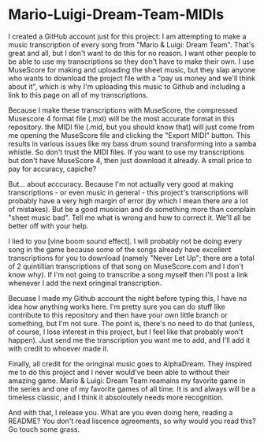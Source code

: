 # Mario-Luigi-Dream-Team-MIDIs

I created a GitHub account just for this project:
I am attempting to make a music transcription of every song from "Mario & Luigi: Dream Team".
That's great and all, but I don't want to do this for no reason. I want other people to be 
able to use my transcriptions so they don't have to make their own. I use MuseScore for making 
and uploading the sheet music, but they slap anyone who wants to download the project file 
with a "pay us money and we'll think about it", which is why I'm uploading this music to 
Github and including a link to this page on all of my transcriptions.

Because I make these transcriptions with MuseScore, the compressed Musescore 4 format file 
(.mxl) will be the most accurate format in this repository. the MIDI file (.mid, but you 
should know that) will just come from me opening the MuseScore file and clicking the 
"Export MIDI" button. This results in various issues like my bass drum sound transforming into 
a samba whistle. So don't trust the MIDI files. If you want to use my transcriptions but don't 
have MuseScore 4, then just download it already. A small price to pay for accuracy, capiche?

But... about acccuracy. Because I'm not actually very good at making transcriptions - or 
even music in general - this project's transcriptions will probably have a very high 
margin of error (by which I mean there are a lot of mistakes). But be a good musician and 
do something more than complain "sheet music bad". Tell me what is wrong and how to correct 
it. We'll all be better off with your help.

I lied to you [vine boom sound effect]. I will probably not be doing every song in 
the game because some of the songs already have excellent transcriptions for you to 
download (namely "Never Let Up"; there are a total of 2 quintillian transcriptions of 
that song on MuseScore.com and I don't know why). If I'm not going to transcribe a song myself 
then I'll post a link whenever I add the next oringinal transcription.

Becuase I made my Github account the night before typing this, I have no idea how anything 
works here. I'm pretty sure you can do stuff like contribute to this repository and then have 
your own little branch or something, but I'm not sure. The point is, there's no need to do 
that (unless, of course, I lose interest in this project, but I feel like that probably won't 
happen). Just send me the transcription you want me to add, and I'll add it with credit to whoever 
made it.

Finally, all credit for the oringinal music goes to AlphaDream. They inspired me to do this 
project and I never would've been able to without their amazing game. Mario & Luigi: Dream Team 
reamains my favorite game in the series and one of my favorite games of all time. It is and 
always will be a timeless classic, and I think it absoloutely needs more recognition.

And with that, I release you. What are you even doing here, reading a README? You don't read 
liscence agreements, so why would you read this? Go touch some grass.
